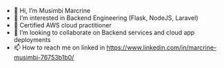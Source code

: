 - 👋 Hi, I’m Musimbi Marcrine
- 👀 I’m interested in Backend Engineering (Flask, NodeJS, Laravel)
- 🌱 Certified AWS cloud practitioner
- 💞️ I’m looking to collaborate on Backend services and cloud app deployments
- 📫 How to reach me on linked in https://www.linkedin.com/in/marcrine-musimbi-76753b1b0/

<!---
marcrine-geek/marcrine-geek is a ✨ special ✨ repository because its `README.md` (this file) appears on your GitHub profile.
You can click the Preview link to take a look at your changes.
--->
